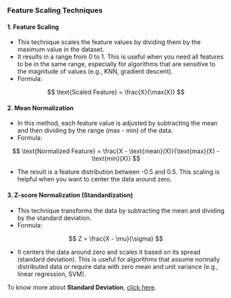 ### Feature Scaling Techniques

#### 1. **Feature Scaling**
   - This technique scales the feature values by dividing them by the maximum value in the dataset. 
   - It results in a range from 0 to 1. This is useful when you need all features to be in the same range, especially for algorithms that are sensitive to the magnitude of values (e.g., KNN, gradient descent).
   - Formula:  
   
$$ 
\text{Scaled Feature} = \frac{X}{\max(X)} 
$$

#### 2. **Mean Normalization**
   - In this method, each feature value is adjusted by subtracting the mean and then dividing by the range (max - min) of the data.
   - Formula:  

$$ 
\text{Normalized Feature} = \frac{X - \text{mean}(X)}{\text{max}(X) - \text{min}(X)} 
$$
   - The result is a feature distribution between -0.5 and 0.5. This scaling is helpful when you want to center the data around zero.

#### 3. **Z-score Normalization (Standardization)**
   - This technique transforms the data by subtracting the mean and dividing by the standard deviation.
   - Formula:  

$$ 
Z = \frac{X - \mu}{\sigma} 
$$
   - It centers the data around zero and scales it based on its spread (standard deviation). This is useful for algorithms that assume normally distributed data or require data with zero mean and unit variance (e.g., linear regression, SVM).

To know more about **Standard Deviation**, [click here](Standard_deviation.md).